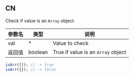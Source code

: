 ## CN

Check if value is an `Array` object.

|参数名|类型|说明|
|-----|----|---|
|val   |*      |Value to check                    |
|返回值|boolean|True if value is an `Array` object|

```javascript
isArr([]); // -> true
isArr({}); // -> false
```